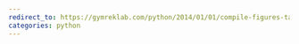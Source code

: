 ```yaml
---
redirect_to: https://gymreklab.com/python/2014/01/01/compile-figures-tables.html
categories: python
---
```

